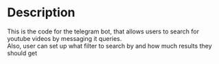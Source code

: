 # Description

This is the code for the telegram bot, that allows users to search for youtube videos by messaging it queries.  
Also, user can set up what filter to search by and how much results they should get  
